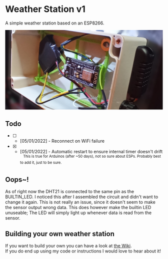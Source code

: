 # Weather Station v1
A simple weather station based on an ESP8266.

![Overview](https://github.com/JanoschABR/weather-station-v1/blob/d3cf0b37891ef15b32f3fb7d15556ca328d79d1d/assets/overview.jpg)

## Todo
 - [ ] - [05/01/2022] - Reconnect on WiFi failure
 - [X] - [05/01/2022] - Automatic restart to ensure internal timer doesn't drift  
<sup>&nbsp;&nbsp;&nbsp;This is true for Arduinos (after ~50 days), not so sure about ESPs. Probably best to add it, just to be sure.</sup>

## Oops~!
As of right now the DHT21 is connected to the same pin as the BUILTIN_LED. I noticed this after I assembled the circuit and didn't want to change it again. This is not really an issue, since it doesn't seem to make the sensor output wrong data. This does however make the builtin LED unuseable; The LED will simply light up whenever data is read from the sensor.

## Building your own weather station
If you want to build your own you can have a look at [the Wiki](https://github.com/JanoschABR/weather-station-v1/wiki/Components-&-Wiring).  
If you do end up using my code or instructions I would love to hear about it!
